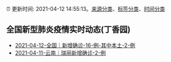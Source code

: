 :alarm_clock: 更新时间: 2021-04-12 14:55:13。[来源分类](../README.md)、[标签分类](../TAGS.md)、[时间分类](../TIMELINE.md)

## 全国新型肺炎疫情实时动态(丁香园)




- [2021-04-12-全国｜新增确诊-16-例-其中本土-2-例](http://app.cctv.com/special/cportal/detail/arti/index.html?id=ArtixDusO4NRS3hphsD2iOZf210412&isfromapp=1) 
- [2021-04-11-云南｜瑞丽新增确诊-2-例](http://app.cctv.com/special/cportal/detail/arti/index.html?id=ArtiqdTXoRrxNPtsjhT6tlxF210412&isfromapp=1) 